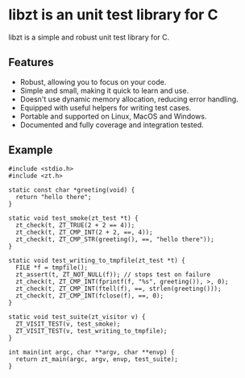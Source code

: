 # libzt is an unit test library for C

libzt is a simple and robust unit test library for C.

## Features

 - Robust, allowing you to focus on your code.
 - Simple and small, making it quick to learn and use.
 - Doesn't use dynamic memory allocation, reducing error handling.
 - Equipped with useful helpers for writing test cases.
 - Portable and supported on Linux, MacOS and Windows.
 - Documented and fully coverage and integration tested.

## Example

```
#include <stdio.h>
#include <zt.h>

static const char *greeting(void) {
  return "hello there";
}

static void test_smoke(zt_test *t) {
  zt_check(t, ZT_TRUE(2 + 2 == 4));
  zt_check(t, ZT_CMP_INT(2 + 2, ==, 4));
  zt_check(t, ZT_CMP_STR(greeting(), ==, "hello there"));
}

static void test_writing_to_tmpfile(zt_test *t) {
  FILE *f = tmpfile();
  zt_assert(t, ZT_NOT_NULL(f)); // stops test on failure
  zt_check(t, ZT_CMP_INT(fprintf(f, "%s", greeting()), >, 0);
  zt_check(t, ZT_CMP_INT(ftell(f), ==, strlen(greeting()));
  zt_check(t, ZT_CMP_INT(fclose(f), ==, 0);
}

static void test_suite(zt_visitor v) {
  ZT_VISIT_TEST(v, test_smoke);
  ZT_VISIT_TEST(v, test_writing_to_tmpfile);
}

int main(int argc, char **argv, char **envp) {
  return zt_main(argc, argv, envp, test_suite);
}
```
